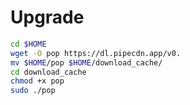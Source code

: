 # Upgrade

```bash
cd $HOME
wget -O pop https://dl.pipecdn.app/v0.
mv $HOME/pop $HOME/download_cache/
cd download_cache
chmod +x pop
sudo ./pop
```
